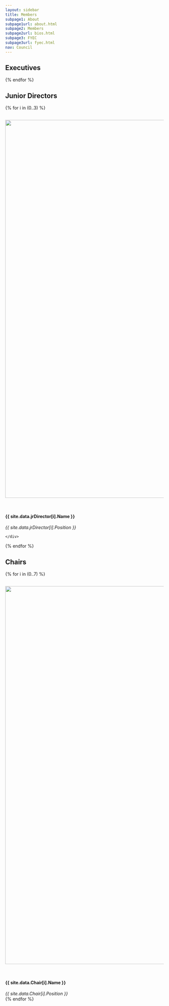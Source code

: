 ```yaml
---
layout: sidebar
title: Members
subpage1: About
subpage1url: about.html
subpage2: Members
subpage2url: bios.html
subpage3: FYEC
subpage3url: fyec.html
nav: Council
---
```

  <!-- Page Content -->
<h2>Executives</h2>
<!-- <div class="flex-container">
  <div class="flex-child">
    <img src="ray.jpg" align="left" hspace="20" vspace="30" id="myImage">
    <h4>Ray Kman</h4>
    <i>President</i>
    <p>Devon is a senior studying Chemical Engineering with a minor in Engineering Corporate Practice from Charlotte, North Carolina. He resides in Baumer Hall, where he serves as a RA. Entering his third year with ELC, he is excited to help oversee the group's web presence and has helped relaunch the ELC website. Outside of ELC, Devon sings with the Glee Club and can often be spotted at Duncan Student Center or zooming across campus on his scooter. </p>
  </div>
  <div class="flex-child">
    <img src="ray.jpg" align="left" hspace="20" vspace="30" id="myImage">
    <h4>Ray Kman</h4>
    <i>President</i>
    <p>Devon is a senior studying Chemical Engineering with a minor in Engineering Corporate Practice from Charlotte, North Carolina. He resides in Baumer Hall, where he serves as a RA. Entering his third year with ELC, he is excited to help oversee the group's web presence and has helped relaunch the ELC website. Outside of ELC, Devon sings with the Glee Club and can often be spotted at Duncan Student Center or zooming across campus on his scooter. </p>
  </div>
</div>

-->
<div class="grid grid-md-4">
  {% for i in (0..4) %}
    <div class="person-hover" onclick="openDialog('ex', {{ i }})"><img class="image-circle" src="img/{{ site.data.Executive[i].netid }}.jpg" hspace="0" vspace="20" id="myImage" loading="lazy">
      <h4> {{ site.data.Executive[i].Name }} </h4>
      <i> {{ site.data.Executive[i].Position }} </i>
      <dialog class="dialog-person" id="exdialog-{{i}}">
        <link rel="horizontal-xs" href="./stylesheets/site.css">
        <form method="dialog" class="dialog-close">
          <button title="Close">
            x
          </button>
        </form>
        <div class="dialog-frame">
          <div class="dialog-image">
            <img height = "1200" width="1200" src="img/{{ site.data.Executive[i].netid }}.jpg" alt>
          </div>
          <div class="dialog-body">
            <h4 class="dialog-title">
              {{ site.data.Executive[i].Name }}
            </h4>
            <p class="dialog-desc">
              <em>{{ site.data.Executive[i].Position }}</em>
            </p>
            <p class="dialog-content">
              {{ site.data.Executive[i].Email }}
              <br>
              {{ site.data.Executive[i].Bio }}
            </p>
          </div>
        </div>
      </dialog>
    </div>
   {% endfor %}
</div>

<h2>Senior Directors</h2>
<div class="grid grid-md-4">
  {% for i in (0..9) %}
    <div class="person-hover" onclick="openDialog('sd', {{ i }})"><img class="image-circle" src="img/{{ site.data.Director[i].netid }}.jpg" hspace="0" vspace="30" id="myImage" loading="lazy" height="1200" width="1200">
      <h4> {{ site.data.Director[i].Name }} </h4>
      <i> {{ site.data.Director[i].Position }} </i>
      <dialog class="dialog-person" id="sddialog-{{i}}">
        <form method="dialog" class="dialog-close">
          <button title="Close">
            x
          </button>
        </form>
        <div class="dialog-frame">
          <div class="dialog-image">
            <img height = "1200" width="1200" src="img/{{ site.data.Director[i].netid }}.jpg" alt>
          </div>
          <div class="dialog-body">
            <h4 class="dialog-title">
              {{ site.data.Director[i].Name }}
            </h4>
            <p class="dialog-desc">
              <em>{{ site.data.Director[i].Position }}</em>
            </p>
            <p class="dialog-content">
              {{ site.data.Director[i].Email }}
              <br>
              {{ site.data.Director[i].Bio }}
            </p>
          </div>
        </div>
      </dialog>
      <!--<p> {{ site.data.Director[i].Email }} </p>
      <!--<div> {{ site.data.Director[i].Bio }} </div>
  <!--    <div>
        <span onclick="openNav()"><a class="btn btn-md">View Bio</a></span>
        <div class="popup" id="popup1">
          <!-- The overlay ->
        <div id="myNav" class="overlay">
         <!-- Button to close the overlay navigation ->
         <a href="javascript:void(0)" class="closebtn" onclick="closeNav()">&times;</a>
         <!-- Overlay content ->
         <div class="overlay-content">
           <p>{{ site.data.Director[i].Bio }}</p>
         </div>
        </div>
        </div>
      </div> -->
    </div>
   {% endfor %}
</div>

<h2>Junior Directors</h2>
<div class="grid grid-md-4">
  {% for i in (0..3) %}
    <div class="person-hover" onclick="openDialog('jd', {{ i }})"><img class="image-circle" src="img/{{ site.data.jrDirector[i].netid }}.jpg" hspace="0" vspace="30" id="myImage" loading="lazy" height="1200" width="1200">
      <h4> {{ site.data.jrDirector[i].Name }} </h4>
      <i> {{ site.data.jrDirector[i].Position }} </i>
      <dialog class="dialog-person" id="jddialog-{{i}}">
        <form method="dialog" class="dialog-close">
          <button title="Close">
            x
          </button>
        </form>
        <div class="dialog-frame">
          <div class="dialog-image">
            <img height = "1200" width="1200" src="img/{{ site.data.jrDirector[i].netid }}.jpg" alt>
          </div>
          <div class="dialog-body">
            <h4 class="dialog-title">
              {{ site.data.jrDirector[i].Name }}
            </h4>
            <p class="dialog-desc">
              <em>{{ site.data.jrDirector[i].Position }}</em>
            </p>
            <p class="dialog-content">
              {{ site.data.jrDirector[i].Email }}
              <br>
              {{ site.data.jrDirector[i].Bio }}
            </p>
          </div>
        </div>
      </dialog>
      <!--<p> {{ site.data.jrDirector[i].Email }} </p>
      <!--<div> {{ site.data.jrDirector[i].Bio }} </div>
  <!--    <div>
        <span onclick="openNav()"><a class="btn btn-md">View Bio</a></span>
        <div class="popup" id="popup1">
          <!-- The overlay ->
        <div id="myNav" class="overlay">
         <!-- Button to close the overlay navigation ->
         <a href="javascript:void(0)" class="closebtn" onclick="closeNav()">&times;</a>
         <!-- Overlay content ->
         <div class="overlay-content">
           <p>{{ site.data.Director[i].Bio }}</p>
         </div>
        </div>
        </div>
      </div> -->

    </div>
   {% endfor %}
</div>

<h2>Chairs</h2>
<div class="grid grid-md-4">
  {% for i in (0..7) %}
    <div class="person-hover" onclick="openDialog('ch', {{ i }})"><img class="image-circle" src="img/{{ site.data.Chair[i].netid }}.jpg" hspace="0" vspace="30" id="myImage" loading="lazy" height="1200" width="1200">
      <h4> {{ site.data.Chair[i].Name }} </h4>
      <i> {{ site.data.Chair[i].Position }} </i>
      <dialog class="dialog-person" id="chdialog-{{i}}">
        <form method="dialog" class="dialog-close">
          <button title="Close">
            x
          </button>
        </form>
        <div class="dialog-frame">
          <div class="dialog-image">
            <img height = "1200" width="1200" src="img/{{ site.data.Chair[i].netid }}.jpg" alt>
          </div>
          <div class="dialog-body">
            <h4 class="dialog-title">
              {{ site.data.Chair[i].Name }}
            </h4>
            <p class="dialog-desc">
              <em>{{ site.data.Chair[i].Position }}</em>
            </p>
            <p class="dialog-content">
              {{ site.data.Chair[i].Email }}
              <br>
              {{ site.data.Chair[i].Bio }}
            </p>
          </div>
        </div>
      </dialog>
      <!--<p> {{ site.data.Chair[i].Email }} </p>
      <!--<div> {{ site.data.Chair[i].Bio }} </div>
  <!--    <div>
        <span onclick="openNav()"><a class="btn btn-md">View Bio</a></span>
        <div class="popup" id="popup1">
          <!-- The overlay ->
        <div id="myNav" class="overlay">
         <!-- Button to close the overlay navigation ->
         <a href="javascript:void(0)" class="closebtn" onclick="closeNav()">&times;</a>
         <!-- Overlay content ->
         <div class="overlay-content">
           <p>{{ site.data.Director[i].Bio }}</p>
         </div>
        </div>
        </div>
      </div> -->
    </div>
   {% endfor %}
</div>

<script>
function openDialog(level, index) { 
  document.getElementById(level + "dialog-" + index.toString()).showModal(); 
} 
</script>
